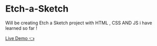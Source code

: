 # Etch-a-Sketch

Will be creating Etch a Sketch project with HTML , CSS AND JS i have learned so far ! 

<a href="https://devangbondre.github.io/Etch-a-Sketch/">Live Demo  👈 </a>
